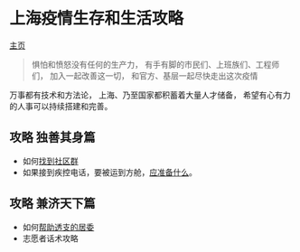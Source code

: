 # 上海疫情生存和生活攻略
[主页](https://raynardj.github.io/cv19survive/)
> 惧怕和愤怒没有任何的生产力， 有手有脚的市民们、上班族们、工程师们， 加入一起改善这一切， 和官方、基层一起尽快走出这次疫情

万事都有技术和方法论， 上海、乃至国家都积蓄着大量人才储备， 希望有心有力的人事可以持续搭建和完善。

## 攻略 独善其身篇
* 如何[找到社区群](find_group.md)
* 如果接到疾控电话，要被运到方舱，[应准备什么](fangcang_prepare.md)。

## 攻略 兼济天下篇
* 如何[帮助透支的居委](juwei_help.md)
* 志愿者话术攻略